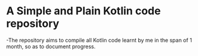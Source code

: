 <h1> A Simple and Plain Kotlin code repository</h1>

<p> -The repository aims to compile all Kotlin code learnt by me in the span of 1 month, so as to document progress.</p>

